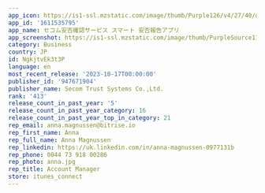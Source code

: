 ```yaml
---
app_icon: https://is1-ssl.mzstatic.com/image/thumb/Purple126/v4/27/40/d4/2740d440-e6ad-0c23-7400-0b41f3d0c609/AppIcon-1x_U007emarketing-0-5-0-85-220.png/1024x1024bb.png
app_id: '1611535795'
app_name: セコム安否確認サービス スマート 安否報告アプリ
app_screenshot: https://is1-ssl.mzstatic.com/image/thumb/PurpleSource112/v4/05/4a/09/054a0909-3b8a-0db0-0ec2-ade681c4cd3f/42d1c10f-f1b6-447f-9835-9471398ee4ac_2022_U5e7409_U670801_U65e516_U664240_U520617_U79d2.png/1242x2688bb.png
category: Business
country: JP
id: NgkjtvEk3t3P
language: en
most_recent_release: '2023-10-17T00:00:00'
publisher_id: '947671904'
publisher_name: Secom Trust Systems Co.,Ltd.
rank: '413'
release_count_in_past_year: '5'
release_count_in_past_year_category: 16
release_count_in_past_year_top_in_category: 21
rep_email: anna.magnussen@bitrise.io
rep_first_name: Anna
rep_full_name: Anna Magnussen
rep_linkedin: https://uk.linkedin.com/in/anna-magnussen-0977131b
rep_phone: 0044 73 918 00286
rep_photo: anna.jpg
rep_title: Account Manager
store: itunes_connect
---
```

